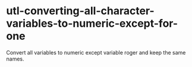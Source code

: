 # utl-converting-all-character-variables-to-numeric-except-for-one
Convert all variables to numeric except variable roger and keep the same names. 

